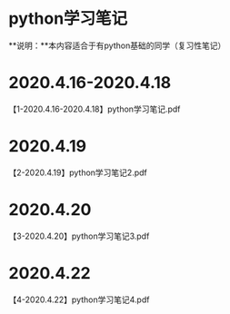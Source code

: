 # python学习笔记

**说明：**本内容适合于有python基础的同学（复习性笔记）

# 2020.4.16-2020.4.18

【1-2020.4.16-2020.4.18】python学习笔记.pdf

# 2020.4.19

【2-2020.4.19】python学习笔记2.pdf

# 2020.4.20

【3-2020.4.20】python学习笔记3.pdf

# 2020.4.22

【4-2020.4.22】python学习笔记4.pdf

